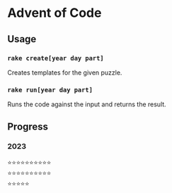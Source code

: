 # Advent of Code

## Usage

### `rake create[year day part]`

Creates templates for the given puzzle.

### `rake run[year day part]`

Runs the code against the input and returns the result.

## Progress

### 2023
⭐⭐⭐⭐⭐⭐⭐⭐⭐⭐<br />
⭐⭐⭐⭐⭐⭐⭐⭐⭐⭐<br />
⭐⭐⭐⭐⭐
